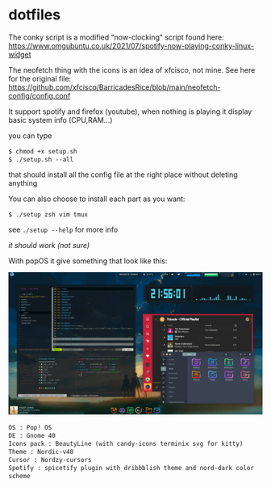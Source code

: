# dotfiles

The conky script is a modified "now-clocking" script found here:
https://www.omgubuntu.co.uk/2021/07/spotify-now-playing-conky-linux-widget

The neofetch thing with the icons is an idea of xfcisco, not mine. See here for the original file:
https://github.com/xfcisco/BarricadesRice/blob/main/neofetch-config/config.conf

It support spotify and firefox (youtube), when nothing is playing it display basic system info (CPU,RAM...)

you can type
```
$ chmod +x setup.sh
$ ./setup.sh --all
```
that should install all the config file at the right place without deleting anything

You can also choose to install each part as you want:
```
$ ./setup zsh vim tmux
```

see `./setup --help` for more info

*it should work (not sure)*

With popOS it give something that look like this:

![screenshot](screenshot.png)
```
OS : Pop! OS
DE : Gnome 40
Icons pack : BeautyLine (with candy-icons terminix svg for kitty)
Theme : Nordic-v40
Cursor : Nordzy-cursors
Spotify : spicetify plugin with dribbblish theme and nord-dark color scheme
```
